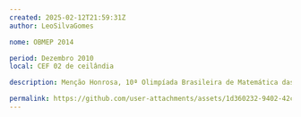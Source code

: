 ```yaml
---
created: 2025-02-12T21:59:31Z
author: LeoSilvaGomes

nome: OBMEP 2014

period: Dezembro 2010
local: CEF 02 de ceilândia

description: Menção Honrosa, 10ª Olimpíada Brasileira de Matemática das Escolas Públicas - OBMEP 2014

permalink: https://github.com/user-attachments/assets/1d360232-9402-42c0-9d59-d69623d19018
---
```

